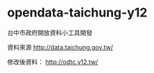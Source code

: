 opendata-taichung-y12
=====================

台中市政府開放資料小工具開發

資料來源
http://data.taichung.gov.tw/

修改後資料：
http://odtc.y12.tw/
